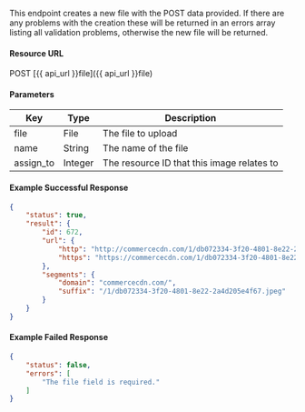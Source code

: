 <!--
@title Create new file
@author Moltin Ltd
@description Creates a new file

@sidebar 1
@family Files
@rate No
@auth Yes
@format JSON
@http POST
@version beta
-->

This endpoint creates a new file with the POST data provided. If there are any problems with the creation these will be returned in an errors array listing all validation problems, otherwise the new file will be returned.


#### Resource URL
POST [{{ api_url }}file]({{ api_url }}file)


#### Parameters
Key | Type | Description
--- | ---- | -----------
file | File | The file to upload
name | String | The name of the file
assign_to | Integer | The resource ID that this image relates to

<!--code-->
#### Example Successful Response
``` json
{
    "status": true,
    "result": {
        "id": 672,
        "url": {
            "http": "http://commercecdn.com/1/db072334-3f20-4801-8e22-2a4d205e4f67.jpeg",
            "https": "https://commercecdn.com/1/db072334-3f20-4801-8e22-2a4d205e4f67.jpeg"
        },
        "segments": {
            "domain": "commercecdn.com/",
            "suffix": "/1/db072334-3f20-4801-8e22-2a4d205e4f67.jpeg"
        }
    }
}
```


#### Example Failed Response
``` json
{
    "status": false,
    "errors": [
        "The file field is required."
    ]
}
```
<!--/code-->